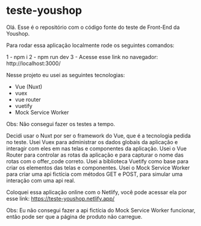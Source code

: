 # teste-youshop
Olá. Esse é o repositório com o código fonte do teste de Front-End da Youshop.

Para rodar essa aplicação localmente rode os seguintes comandos:

1 - npm i
2 - npm run dev
3 - Acesse esse link no navegador: http://localhost:3000/



Nesse projeto eu usei as seguintes tecnologias:

- Vue (Nuxt)
- vuex
- vue router
- vuetify
- Mock Service Worker

Obs: Não consegui fazer os testes a tempo.

Decidi usar o Nuxt por ser o framework do Vue, que é a tecnologia pedida no teste. Usei Vuex para administrar os dados globais da aplicação e interagir com eles em nas telas e componentes da aplicação. Usei o Vue Router para controlar as rotas da aplicação e para capturar o nome das rotas com o offer_code correto. Usei a biblioteca Vuetify como base para criar os elementos das telas e componentes. Usei o Mock Service Worker para criar uma api fictícia com métodos GET e POST, para simular uma interação com uma api real.


Coloquei essa aplicação online com o Netlify, você pode acessar ela por esse link: https://teste-youshop.netlify.app/

Obs: Eu não consegui fazer a api fictícia do Mock Service Worker funcionar, então pode ser que a página de produto não carregue.
